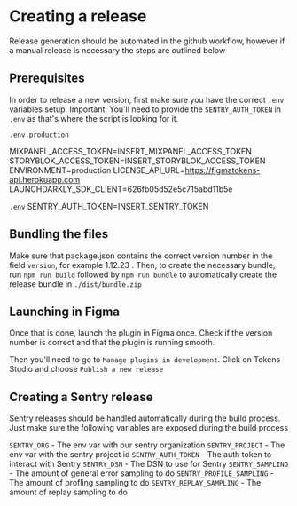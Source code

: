 # Creating a release

Release generation should be automated in the github workflow, however if a manual release is necessary the steps are outlined below 

## Prerequisites

In order to release a new version, first make sure you have the correct `.env` variables setup.
Important: You'll need to provide the `SENTRY_AUTH_TOKEN` in `.env` as that's where the script is looking for it.


`.env.production`

MIXPANEL_ACCESS_TOKEN=INSERT_MIXPANEL_ACCESS_TOKEN
STORYBLOK_ACCESS_TOKEN=INSERT_STORYBLOK_ACCESS_TOKEN
ENVIRONMENT=production
LICENSE_API_URL=https://figmatokens-api.herokuapp.com
LAUNCHDARKLY_SDK_CLIENT=626fb05d52e5c715abd11b5e

`.env`
SENTRY_AUTH_TOKEN=INSERT_SENTRY_TOKEN

## Bundling the files

Make sure that package.json contains the correct version number in the field `version`, for example 1.12.23 .
Then, to create the necessary bundle, run `npm run build` followed by `npm run bundle` to automatically create the release bundle in `./dist/bundle.zip`

## Launching in Figma

Once that is done, launch the plugin in Figma once. Check if the version number is correct and that the plugin is running smooth.

Then you'll need to go to `Manage plugins in development`.
Click on Tokens Studio and choose `Publish a new release`

## Creating a Sentry release

Sentry releases should be handled automatically during the build process. Just make sure the following variables are exposed during the build process 

`SENTRY_ORG` - The env var with our sentry organization 
`SENTRY_PROJECT` - The env var with the sentry project id 
`SENTRY_AUTH_TOKEN` - The auth token to interact with Sentry
`SENTRY_DSN` - The DSN to use for Sentry 
`SENTRY_SAMPLING` - The amount of general error sampling to do
`SENTRY_PROFILE_SAMPLING` - The amount of profling sampling to do
`SENTRY_REPLAY_SAMPLING` - The amount of replay sampling to do
